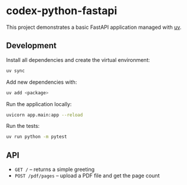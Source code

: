 # codex-python-fastapi

This project demonstrates a basic FastAPI application managed with [uv](https://github.com/astral-sh/uv).

## Development

Install all dependencies and create the virtual environment:

```bash
uv sync
```

Add new dependencies with:

```bash
uv add <package>
```

Run the application locally:

```bash
uvicorn app.main:app --reload
```

Run the tests:

```bash
uv run python -m pytest
```

## API

- `GET /` – returns a simple greeting
- `POST /pdf/pages` – upload a PDF file and get the page count
